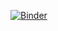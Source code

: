 [![Binder](https://mybinder.org/badge_logo.svg)](https://mybinder.org/v2/gh/maratate/BIOS512_Homework7.git/HEAD)
